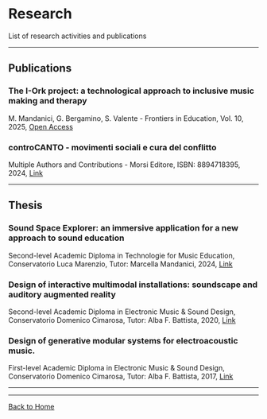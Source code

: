 # Research

List of research activities and publications

---

## Publications 

### The I-Ork project: a technological approach to inclusive music making and therapy 
M. Mandanici, G. Bergamino, S. Valente - Frontiers in Education, Vol. 10, 2025, [Open Access](https://doi.org/10.3389/feduc.2025.1552302)

### controCANTO - movimenti sociali e cura del conflitto
Multiple Authors and Contributions - Morsi Editore, ISBN: 8894718395, 2024, [Link](https://morsieditore.com/products/controcanto-movimenti-sociali-e-cura-del-conflitto)

---

## Thesis 

### Sound Space Explorer: an immersive application for a new approach to sound education
Second-level Academic Diploma in Technologie for Music Education, Conservatorio Luca Marenzio, Tutor: Marcella Mandanici, 2024, [Link](https://github.com/GiuseppeBergamino/Home/blob/main/Research/Tesi_SSE.pdf)

### Design of interactive multimodal installations: soundscape and auditory augmented reality
Second-level Academic Diploma in Electronic Music & Sound Design, Conservatorio Domenico Cimarosa, Tutor: Alba F. Battista, 2020, [Link](https://github.com/GiuseppeBergamino/Home/blob/main/Research/Tesi_finestre.pdf)

### Design of generative modular systems for electroacoustic music.
First-level Academic Diploma in Electronic Music & Sound Design, Conservatorio Domenico Cimarosa, Tutor: Alba F. Battista, 2017, [Link](https://github.com/GiuseppeBergamino/Home/blob/main/Research/Tesi_modular.pdf)

---
---

[Back to Home](https://giuseppebergamino.github.io/Home/)

